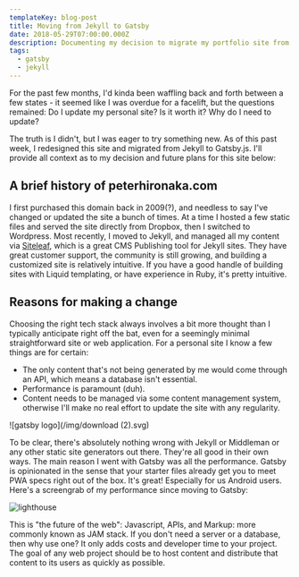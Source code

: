 ```yaml
---
templateKey: blog-post
title: Moving from Jekyll to Gatsby
date: 2018-05-29T07:00:00.000Z
description: Documenting my decision to migrate my portfolio site from Jekyll to Gatsby.
tags:
  - gatsby
  - jekyll
---
```

For the past few months, I'd kinda been waffling back and forth between a few states - it seemed like I was overdue for a facelift, but the questions remained: Do I update my personal site? Is it worth it? Why do I need to update?

The truth is I didn't, but I was eager to try something new. As of this past week, I redesigned this site and migrated from Jekyll to Gatsby.js. I'll provide all context as to my decision and future plans for this site below:

## A brief history of peterhironaka.com

I first purchased this domain back in 2009(?), and needless to say I've changed or updated the site a bunch of times. At a time I hosted a few static files and served the site directly from Dropbox, then I switched to Wordpress. Most recently, I moved to Jekyll, and managed all my content via [Siteleaf](https://siteleaf.com), which is a great CMS Publishing tool for Jekyll sites. They have great customer support, the community is still growing, and building a customized site is relatively intuitive. If you have a good handle of building sites with Liquid templating, or have experience in Ruby, it's pretty intuitive.

## Reasons for making a change

Choosing the right tech stack always involves a bit more thought than I typically anticipate right off the bat, even for a seemingly minimal straightforward site or web application. For a personal site I know a few things are for certain:

* The only content that's not being generated by me would come through an API, which means a database isn't essential.
* Performance is paramount (duh).
* Content needs to be managed via some content management system, otherwise I'll make no real effort to update the site with any regularity.

![gatsby logo](/img/download (2).svg)

To be clear, there's absolutely nothing wrong with Jekyll or Middleman or any other static site generators out there. They're all good in their own ways.  The main reason I went with Gatsby was all the performance. Gatsby is opinionated in the sense that your starter files already get you to meet PWA specs right out of the box. It's great! Especially for us Android users. Here's a screengrab of my performance since moving to Gatsby:

![lighthouse](/img/dedy6d3vmaajqh0.jpg)

This is "the future of the web": Javascript, APIs, and Markup: more commonly known as JAM stack. If you don't need a server or a database, then why use one? It only adds costs and developer time to your project. The goal of any web project should be to host content and distribute that content to its users as quickly as possible.
